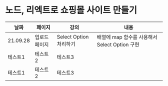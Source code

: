 # 노드, 리엑트로 쇼핑몰 사이트 만들기

|날짜|페이지|강의|내용|
|------|---|---|-----|
|21.09.28|업로드페이지|Select Option 처리하기|배열에 map 함수를 사용해서 Select Option 구현|
|테스트1|테스트2|테스트3|
|테스트1|테스트2|테스트3|
